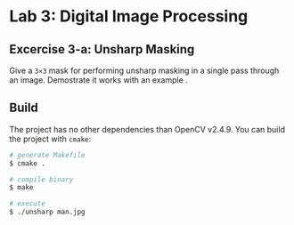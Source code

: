 # Lab 3: Digital Image Processing

## Excercise 3-a: Unsharp Masking

Give a `3×3` mask for performing unsharp masking in a single pass through an
image. Demostrate it works with an example .

## Build

The project has no other dependencies than OpenCV v2.4.9. You can build the
project with `cmake`:

```bash
# generate Makefile
$ cmake .

# compile binary
$ make

# execute
$ ./unsharp man.jpg
```